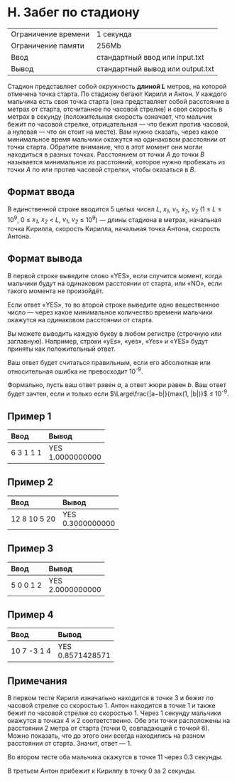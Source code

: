 # H. Забег по стадиону
<table>
  <tr>
      <td>Ограничение времени</td>
      <td>1 секунда</td>
  </tr>
  <tr>
      <td>Ограничение памяти</td>
      <td>256Mb</td>
  </tr>
  <tr>
      <td>Ввод</td>
      <td>стандартный ввод или input.txt</td>
  </tr>
  <tr>
      <td>Вывод</td>
      <td>стандартный вывод или output.txt</td>
  </tr>
</table>

Стадион представляет собой окружность <b>длиной <i>L</i></b> метров, на которой отмечена точка старта. По стадиону бегают Кирилл и Антон. 
У каждого мальчика есть своя точка старта (она представляет собой расстояние в метрах от старта, отсчитанное по часовой стрелке) 
и своя скорость в метрах в секунду (положительная скорость означает, что мальчик бежит по часовой стрелке, отрицательная — что 
бежит против часовой, а нулевая — что он стоит на месте). Вам нужно сказать, через какое минимальное время мальчики окажутся на 
одинаковом расстоянии от точки старта. Обратите внимание, что в этот момент они могли находиться в разных точках. Расстоянием 
от точки <i>A</i> до точки <i>B</i> называется минимальное из расстояний, которое нужно пробежать из точки <i>A</i> по или против часовой стрелки, 
чтобы оказаться в <i>B</i>.

## Формат ввода
В единственной строке вводится 5 целых чисел <i>L</i>, <i>x<sub>1</sub></i>, <i>v<sub>1</sub></i>, <i>x<sub>2</sub></i>, <i>v<sub>2</sub></i> (1 ≤ <i>L</i> ≤ 10<sup>9</sup>, 0 ≤ <i>x<sub>1</sub></i>, <i>x<sub>2</sub></i> < <i>L</i>, <i>v<sub>1</sub></i>, <i>v<sub>2</sub></i> ≤ 10<sup>9</sup>) 
— длины стадиона в метрах, начальная точка Кирилла, скорость Кирилла, начальная точка Антона, скорость Антона.

## Формат вывода
В первой строке выведите слово «YES», если случится момент, когда мальчики будут на одинаковом расстоянии от старта, или «NO», если такого момента не произойдёт.  

Если ответ «YES», то во второй строке выведите одно вещественное число — через какое минимальное количество времени мальчики окажутся на одинаковом расстоянии от старта.  

Вы можете выводить каждую букву в любом регистре (строчную или заглавную). Например, строки «yEs», «yes», «Yes» и «YES» будут приняты как положительный ответ.  

Ваш ответ будет считаться правильным, если его абсолютная или относительная ошибка не превосходит 10<sup>-9</sup>.  

Формально, пусть ваш ответ равен <i>a</i>, а ответ жюри равен <i>b</i>. Ваш ответ будет зачтен, если и только если $\Large\frac{|a−b|}{max(1, |b|)}$ ≤ 10<sup>-9</sup>.  

## Пример 1
| Ввод      | Вывод                |
|:----------|:---------------------|
| 6 3 1 1 1 | YES</br>1.0000000000 |

## Пример 2
| Ввод         | Вывод                |
|:-------------|:---------------------|
| 12 8 10 5 20 | YES</br>0.3000000000 |

## Пример 3
| Ввод      | Вывод                |
|:----------|:---------------------|
| 5 0 0 1 2 | YES</br>2.0000000000 |

## Пример 4
| Ввод        | Вывод                |
|:------------|:---------------------|
| 10 7 -3 1 4 | YES</br>0.8571428571 |

## Примечания
В первом тесте Кирилл изначально находится в точке 3 и бежит по часовой стрелке со скоростью 1. Антон находится в точке 1 и 
также бежит по часовой стрелке со скоростью 1. Через 1 секунду мальчики окажутся в точках 4 и 2 соответственно. Обе эти точки 
расположены на расстоянии 2 метра от старта (точки 0, совпадающей с точкой 6). Можно показать, что до этого они всегда 
находились на разном расстоянии от старта. Значит, ответ — 1.  

Во втором тесте оба мальчика окажутся в точке 11 через 0.3 
секунды.  

В третьем Антон прибежит к Кириллу в точку 0 за 2 секунды.
